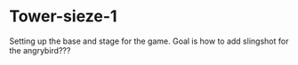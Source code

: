 # Tower-sieze-1
Setting up the base and stage for the game. Goal is how to add slingshot for the angrybird???
